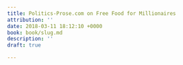 ```yaml
---
title: Politics-Prose.com on Free Food for Millionaires
attribution: ''
date: 2018-03-11 18:12:10 +0000
book: book/slug.md
description: ''
draft: true

---
```

